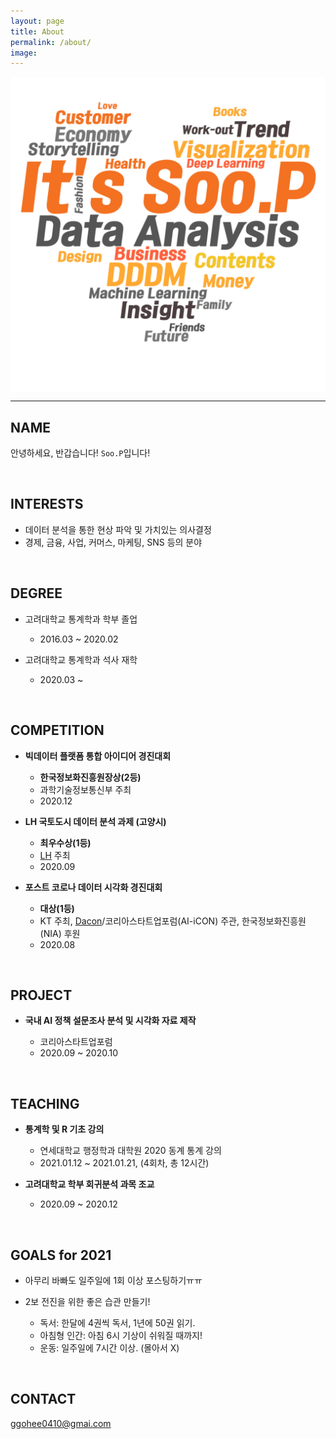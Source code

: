 ```yaml
---
layout: page
title: About
permalink: /about/
image:
---
```


<img src="/assets/img/wc.png" width="700px" align="center">

***

## NAME

안녕하세요, 반갑습니다! ``Soo.P``입니다!

<br>

## INTERESTS

- 데이터 분석을 통한 현상 파악 및 가치있는 의사결정  
- 경제, 금융, 사업, 커머스, 마케팅, SNS 등의 분야

<br>

## DEGREE

- 고려대학교 통계학과 학부 졸업

  * 2016.03 ~ 2020.02

- 고려대학교 통계학과 석사 재학

  * 2020.03 ~

<br>

## COMPETITION

- **빅데이터 플랫폼 통합 아이디어 경진대회**

  * **한국정보화진흥원장상(2등)**  
  * 과학기술정보통신부 주최  
  * 2020.12  

- **LH 국토도시 데이터 분석 과제 (고양시)**

  * **최우수상(1등)**  
  * [LH](https://compas.lh.or.kr/subj/past/info?subjNo=SBJ_2007_001) 주최  
  * 2020.09  

- **포스트 코로나 데이터 시각화 경진대회**

  * **대상(1등)**  
  * KT 주최, [Dacon](https://dacon.io/competitions/official/235618/overview/)/코리아스타트업포럼(AI-iCON) 주관, 한국정보화진흥원(NIA) 후원   
  * 2020.08   

<br>

## PROJECT

- **국내 AI 정책 설문조사 분석 및 시각화 자료 제작**

  * 코리아스타트업포럼  
  * 2020.09 ~ 2020.10

<br>


## TEACHING

- **통계학 및 R 기초 강의**

  * 연세대학교 행정학과 대학원 2020 동계 통계 강의  
  * 2021.01.12 ~ 2021.01.21, (4회차, 총 12시간)

- **고려대학교 학부 회귀분석 과목 조교**

  * 2020.09 ~ 2020.12

<br>


## GOALS for 2021

* 아무리 바빠도 일주일에 1회 이상 포스팅하기ㅠㅠ  
* 2보 전진을 위한 좋은 습관 만들기!  

   - 독서: 한달에 4권씩 독서, 1년에 50권 읽기.  
   - 아침형 인간: 아침 6시 기상이 쉬워질 때까지!  
   - 운동: 일주일에 7시간 이상. (몰아서 X)

<br>

## CONTACT

ggohee0410@gmai.com
